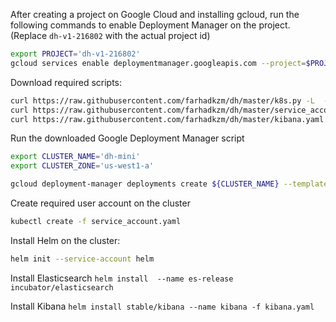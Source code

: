 After creating a project on Google Cloud and installing gcloud, run the following commands to enable Deployment Manager on the project.
 (Replace `dh-v1-216802` with the actual project id)
```sh
export PROJECT='dh-v1-216802'
gcloud services enable deploymentmanager.googleapis.com --project=$PROJECT
```

Download required scripts:

```sh
curl https://raw.githubusercontent.com/farhadkzm/dh/master/k8s.py -L  -o k8s.py
curl https://raw.githubusercontent.com/farhadkzm/dh/master/service_account.yaml -L  -o service_account.yaml
curl https://raw.githubusercontent.com/farhadkzm/dh/master/kibana.yaml -L  -o kibana.yaml
```

Run the downloaded Google Deployment Manager script

```sh
export CLUSTER_NAME='dh-mini'
export CLUSTER_ZONE='us-west1-a'

gcloud deployment-manager deployments create ${CLUSTER_NAME} --template=k8s.py  --properties=CLUSTER_NAME:${CLUSTER_NAME},CLUSTER_ZONE:${CLUSTER_ZONE},NUM_NODES:3  --project=$PROJECT
```

Create required user account on the cluster

```sh
kubectl create -f service_account.yaml
```

Install Helm on the cluster:

```sh
helm init --service-account helm
```

Install Elasticsearch `helm install  --name es-release incubator/elasticsearch`

Install Kibana `helm install stable/kibana --name kibana -f kibana.yaml`


